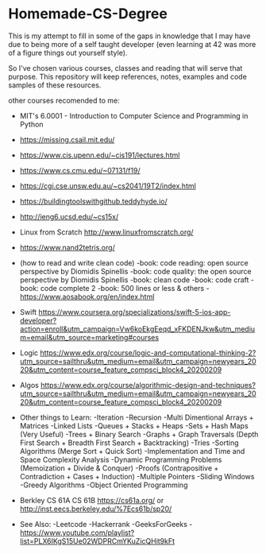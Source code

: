 # Homemade-CS-Degree

This is my attempt to fill in some of the gaps in knowledge that I may have due to being more of a self taught developer (even learning at 42 was more of a figure things out yourself style).  

So I've chosen various courses, classes and reading that will serve that purpose. This repository will keep references, notes, examples and code samples of these resources.  

other courses recomended to me:
- MIT's 6.0001 - Introduction to Computer Science and Programming in Python  
- https://missing.csail.mit.edu/
- https://www.cis.upenn.edu/~cis191/lectures.html
- https://www.cs.cmu.edu/~07131/f19/
- https://cgi.cse.unsw.edu.au/~cs2041/19T2/index.html 
- https://buildingtoolswithgithub.teddyhyde.io/ 
- http://ieng6.ucsd.edu/~cs15x/ 
- Linux from Scratch http://www.linuxfromscratch.org/
- https://www.nand2tetris.org/

- (how to read and write clean code)
    -book: code reading: open source perspective by Diomidis Spinellis
    -book: code quality: the open source perspective by Diomidis Spinellis
    -book: clean code
    -book: code craft
    -book: code complete 2
    -book: 500 lines or less & others - https://www.aosabook.org/en/index.html

- Swift https://www.coursera.org/specializations/swift-5-ios-app-developer?action=enroll&utm_campaign=Vw6koEkgEeqd_xFKDENJkw&utm_medium=email&utm_source=marketing#courses 

- Logic https://www.edx.org/course/logic-and-computational-thinking-2?utm_source=sailthru&utm_medium=email&utm_campaign=newyears_2020&utm_content=course_feature_compsci_block4_20200209 

- Algos https://www.edx.org/course/algorithmic-design-and-techniques?utm_source=sailthru&utm_medium=email&utm_campaign=newyears_2020&utm_content=course_feature_compsci_block4_20200209


- Other things to Learn:
    -Iteration
    -Recursion
    -Multi Dimentional Arrays + Matrices
    -Linked Lists
    -Queues + Stacks + Heaps
    -Sets + Hash Maps (Very Useful)
    -Trees + Binary Search
    -Graphs + Graph Traversals (Depth First Search + Breadth First Search + Backtracking)
    -Tries
    -Sorting Algorithms (Merge Sort + Quick Sort)
    -Implementation and Time and Space Complexity Analysis
    -Dynamic Programming Problems (Memoization + Divide & Conquer)
    -Proofs (Contrapositive + Contradiction + Cases + Induction)
    -Multiple Pointers
    -Sliding Windows
    -Greedy Algorithms
    -Object Oriented Programming

- Berkley CS 61A CS 61B https://cs61a.org/ or http://inst.eecs.berkeley.edu/%7Ecs61b/sp20/

- See Also:
    -Leetcode
    -Hackerrank
    -GeeksForGeeks
    -https://www.youtube.com/playlist?list=PLX6IKgS15Ue02WDPRCmYKuZicQHit9kFt

